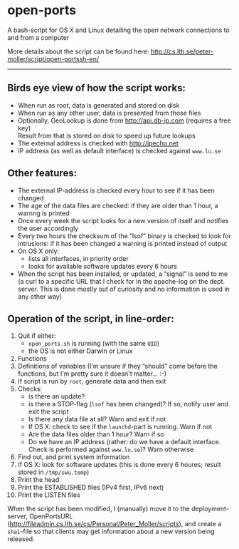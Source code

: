 open-ports
==========

A bash-script for OS X and Linux detailing the open network connections to and from a computer

More details about the script can be found here:
http://cs.lth.se/peter-moller/script/open-portssh-en/

-----

Birds eye view of how the script works:
---------------------------------------
  * When run as root, data is generated and stored on disk
  * When run as any other user, data is presented from those files
  * Optionally, GeoLookup is done from http://api.db-ip.com (requires a free key)  
    Result from that is stored on disk to speed up future lookups
  * The external address is checked with http://ipecho.net
  * IP address (as well as default interface) is checked against `www.lu.se`

Other features:
---------------
  * The external IP-address is checked every hour to see if it has been changed
  * The age of the data files are checked: if they are older than 1 hour, a warnng is printed
  * Once every week the script looks for a new version of itself and notifies the user accordingly
  * Every two hours the checksum of the “lsof” binary is checked to look for intrusions: if it has been changed a warning is printed instead of output
  * On OS X only:
    * lists all interfaces, in priority order
    * looks for available software updates every 6 hours
  * When the script has been installed, or updated, a “signal” is send to me (a curl to a specific URL that I check for in the apache-log on the dept. server. This is done mostly out of curiosity and no information is used in any other way)


Operation of the script, in line-order:
----------------------------------------------------
 1. Quit if either:
    - `open_ports.sh` is running (with the same `UID`)
    - the OS is not either Darwin or Linux
 2. Functions
 3. Definitions of variables (I'm unsure if they “should” come before the functions, but I'm pretty sure it doesn't matter… :-)
 4. If script is run by `root`, generate data and then exit
 5. Checks:
     - is there an update?
     - is there a STOP-flag (`lsof` has been changed)? If so, notify user and exit the script
     - Is there any data file at all? Warn and exit if not
     - If OS X: check to see if the `launchd`-part is running. Warn if not
     - Are the data files older than 1 hour? Warn if so
     - Do we have an IP address (rather: do we have a default interface. Check is performed against `www.lu.se`)? Warn otherwise
 6. Find out, and print system information
 7. If OS X: look for software updates (this is done every 6 houres; result stored in `/tmp/swu.temp`)
 8. Print the head
 9. Print the ESTABLISHED files (IPv4 first, IPv6 next)
 10. Print the LISTEN files


When the script has been modified, I (manually) move it to the deployment-server, OpenPortsURL 
(http://fileadmin.cs.lth.se/cs/Personal/Peter_Moller/scripts), and create a `sha1`-file so that clients may 
get information about a new version being released.
